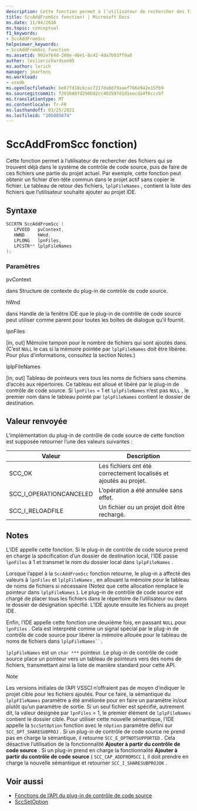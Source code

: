 ```yaml
---
description: Cette fonction permet à l’utilisateur de rechercher des fichiers qui se trouvent déjà dans le système de contrôle de code source, puis de faire de ces fichiers une partie du projet actuel.
title: SccAddFromScc fonction) | Microsoft Docs
ms.date: 11/04/2016
ms.topic: conceptual
f1_keywords:
- SccAddFromScc
helpviewer_keywords:
- SccAddFromScc function
ms.assetid: 902e764d-200e-46e1-8c42-4da7b037f9a0
author: leslierichardson95
ms.author: lerich
manager: jmartens
ms.workload:
- vssdk
ms.openlocfilehash: be67fd18c6cac7217da0d79aaef766e942e15fb9
ms.sourcegitcommit: f2916d8fd296b92cc402597d1d1eecda4f6cccbf
ms.translationtype: MT
ms.contentlocale: fr-FR
ms.lasthandoff: 03/25/2021
ms.locfileid: "105085674"
---
```

# <a name="sccaddfromscc-function"></a>SccAddFromScc fonction)
Cette fonction permet à l’utilisateur de rechercher des fichiers qui se trouvent déjà dans le système de contrôle de code source, puis de faire de ces fichiers une partie du projet actuel. Par exemple, cette fonction peut obtenir un fichier d’en-tête commun dans le projet actif sans copier le fichier. Le tableau de retour des fichiers, `lplpFileNames` , contient la liste des fichiers que l’utilisateur souhaite ajouter au projet IDE.

## <a name="syntax"></a>Syntaxe

```cpp
SCCRTN SccAddFromScc (
   LPVOID   pvContext,
   HWND     hWnd,
   LPLONG   lpnFiles,
   LPCSTR** lplpFileNames
);
```

### <a name="parameters"></a>Paramètres
 pvContext

dans Structure de contexte du plug-in de contrôle de code source.

 hWnd

dans Handle de la fenêtre IDE que le plug-in de contrôle de code source peut utiliser comme parent pour toutes les boîtes de dialogue qu’il fournit.

 lpnFiles

[in, out] Mémoire tampon pour le nombre de fichiers qui sont ajoutés dans. (C’est `NULL` le cas si la mémoire pointée par `lplpFileNames` doit être libérée. Pour plus d’informations, consultez la section Notes.)

 lplpFileNames

[in, out] Tableau de pointeurs vers tous les noms de fichiers sans chemins d’accès aux répertoires. Ce tableau est alloué et libéré par le plug-in de contrôle de code source. Si `lpnFiles` = 1 et `lplpFileNames` n’est pas `NULL` , le premier nom dans le tableau pointé par `lplpFileNames` contient le dossier de destination.

## <a name="return-value"></a>Valeur renvoyée
 L’implémentation du plug-in de contrôle de code source de cette fonction est supposée retourner l’une des valeurs suivantes :

|Valeur|Description|
|-----------|-----------------|
|SCC_OK|Les fichiers ont été correctement localisés et ajoutés au projet.|
|SCC_I_OPERATIONCANCELED|L’opération a été annulée sans effet.|
|SCC_I_RELOADFILE|Un fichier ou un projet doit être rechargé.|

## <a name="remarks"></a>Notes
 L’IDE appelle cette fonction. Si le plug-in de contrôle de code source prend en charge la spécification d’un dossier de destination local, l’IDE passe `lpnFiles` à 1 et transmet le nom du dossier local dans `lplpFileNames` .

 Lorsque l’appel à la `SccAddFromScc` fonction retourne, le plug-in a affecté des valeurs à `lpnFiles` et `lplpFileNames` , en allouant la mémoire pour le tableau de noms de fichiers si nécessaire (Notez que cette allocation remplace le pointeur dans `lplpFileNames` ). Le plug-in de contrôle de code source est chargé de placer tous les fichiers dans le répertoire de l’utilisateur ou dans le dossier de désignation spécifié. L’IDE ajoute ensuite les fichiers au projet IDE.

 Enfin, l’IDE appelle cette fonction une deuxième fois, en passant `NULL` pour `lpnFiles` . Cela est interprété comme un signal spécial par le plug-in de contrôle de code source pour libérer la mémoire allouée pour le tableau de noms de fichiers dans `lplpFileNames``.`

 `lplpFileNames` est un `char ***` pointeur. Le plug-in de contrôle de code source place un pointeur vers un tableau de pointeurs vers des noms de fichiers, transmettant ainsi la liste de manière standard pour cette API.

> [!NOTE]
> Les versions initiales de l’API VSSCI n’offraient pas de moyen d’indiquer le projet cible pour les fichiers ajoutés. Pour ce faire, la sémantique du `lplpFIleNames` paramètre a été améliorée pour en faire un paramètre in/out plutôt qu’un paramètre de sortie. Si un seul fichier est spécifié, autrement dit, la valeur désignée par `lpnFiles` = 1, le premier élément de `lplpFileNames` contient le dossier cible. Pour utiliser cette nouvelle sémantique, l’IDE appelle la `SccSetOption` fonction avec le `nOption` paramètre défini sur `SCC_OPT_SHARESUBPROJ` . Si un plug-in de contrôle de code source ne prend pas en charge la sémantique, il retourne `SCC_E_OPTNOTSUPPORTED` . Cela désactive l’utilisation de la fonctionnalité **Ajouter à partir du contrôle de code source** . Si un plug-in prend en charge la fonctionnalité **Ajouter à partir du contrôle de code source** ( `SCC_CAP_ADDFROMSCC` ), il doit prendre en charge la nouvelle sémantique et retourner `SCC_I_SHARESUBPROJOK` .

## <a name="see-also"></a>Voir aussi
- [Fonctions de l’API du plug-in de contrôle de code source](../extensibility/source-control-plug-in-api-functions.md)
- [SccSetOption](../extensibility/sccsetoption-function.md)
